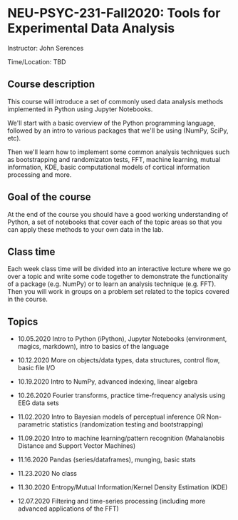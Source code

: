 # NEU-PSYC-231-Fall2020: Tools for Experimental Data Analysis 

Instructor: John Serences

Time/Location: TBD 

## Course description
This course will introduce a set of commonly used data analysis methods implemented in Python using Jupyter Notebooks. 

We'll start with a basic overview of the Python programming language, followed by an intro to various packages that we'll be using (NumPy, SciPy, etc). 

Then we'll learn how to implement some common analysis techniques such as bootstrapping and randomizaton tests, FFT, machine learning, mutual information, KDE, basic computational models of cortical information processing and more.  

## Goal of the course
At the end of the course you should have a good working understanding of Python, a set of notebooks that cover each of the topic areas so that you can apply these methods to your own data in the lab. 

## Class time
Each week class time will be divided into an interactive lecture where we go over a topic and write some code together to demonstrate the functionality of a package (e.g. NumPy) or to learn an analysis technique (e.g. FFT). Then you will work in groups on a problem set related to the topics covered in the course.

## Topics 
* 10.05.2020 Intro to Python (iPython), Jupyter Notebooks (environment, magics, markdown), intro to basics of the language

* 10.12.2020 More on objects/data types, data structures, control flow, basic file I/O

* 10.19.2020 Intro to NumPy, advanced indexing, linear algebra 

* 10.26.2020 Fourier transforms, practice time-frequency analysis using EEG data sets 

* 11.02.2020 Intro to Bayesian models of perceptual inference OR Non-parametric statistics (randomization testing and bootstrapping)

* 11.09.2020 Intro to machine learning/pattern recognition (Mahalanobis Distance and Support Vector Machines) 

* 11.16.2020 Pandas (series/dataframes), munging, basic stats

* 11.23.2020 No class

* 11.30.2020 Entropy/Mutual Information/Kernel Density Estimation (KDE)

* 12.07.2020 Filtering and time-series processing (including more advanced applications of the FFT)
